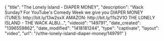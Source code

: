 {
    "title": "The Lonely Island - DIAPER MONEY",
    "description": "Wack Sunday? For YouTube's Comedy Week we give you DIAPER MONEY iTUNES: http:\/\/bit.ly\/13w2sxX AMAZON: http:\/\/bit.ly\/11s2V1O THE LONELY ISLAND - THE WACK ALBU...",
    "videoid": "149791",
    "date_created": "1396559862",
    "date_modified": "1418181244",
    "type": "captivate",
    "layout": "video",
    "url": "\/v\/the-lonely-island-diaper-money\/149791"
}